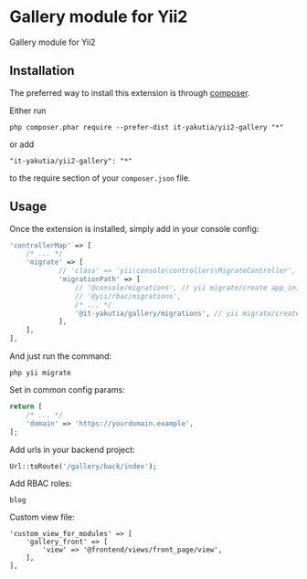 Gallery module for Yii2
====================
Gallery module for Yii2

Installation
------------

The preferred way to install this extension is through [composer](http://getcomposer.org/download/).

Either run

```
php composer.phar require --prefer-dist it-yakutia/yii2-gallery "*"
```

or add

```
"it-yakutia/yii2-gallery": "*"
```

to the require section of your `composer.json` file.


Usage
-----

Once the extension is installed, simply add in your console config:

```php
'controllerMap' => [
    /* ... */
    'migrate' => [
            // 'class' => 'yii\console\controllers\MigrateController',
            'migrationPath' => [
                // '@console/migrations', // yii migrate/create app_init
                // '@yii/rbac/migrations',
                /* ... */
                '@it-yakutia/gallery/migrations', // yii migrate/create add_some_table --migrationPath=@it-yakutia/gallery/migrations
            ],
    ],
],
```

And just run the command:
```
php yii migrate
```

Set in common config params:

```php
return [
    /* ... */
    'domain' => 'https://yourdomain.example',
];
```

Add urls in your backend project:

```php
Url::toRoute('/gallery/back/index');
```

Add RBAC roles:

```
blog
```

Custom view file:

```
'custom_view_for_modules' => [
    'gallery_front' => [
        'view' => '@frontend/views/front_page/view',
    ],
],
```